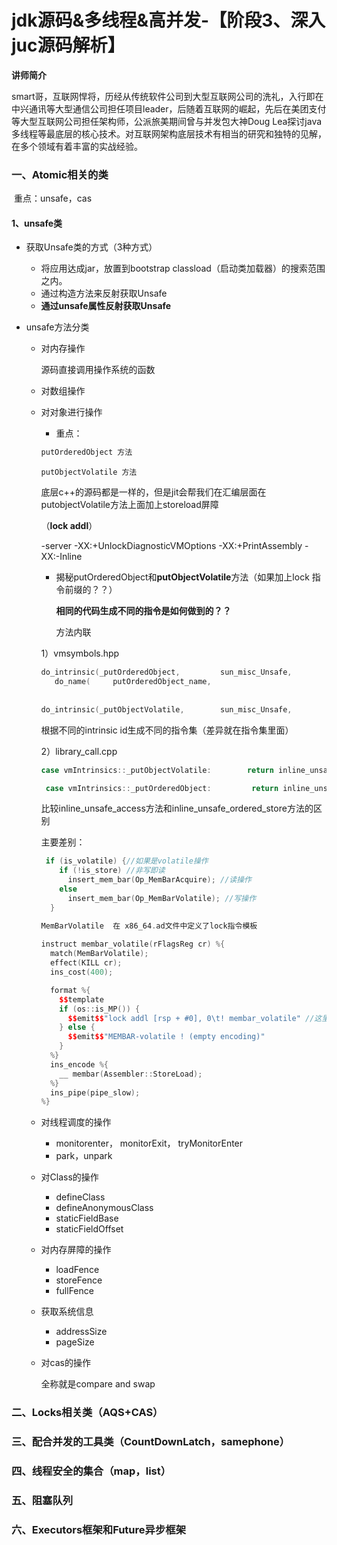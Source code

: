 # jdk源码&多线程&高并发-【阶段3、深入juc源码解析】



**讲师简介**

smart哥，互联网悍将，历经从传统软件公司到大型互联网公司的洗礼，入行即在中兴通讯等大型通信公司担任项目leader，后随着互联网的崛起，先后在美团支付等大型互联网公司担任架构师，公派旅美期间曾与并发包大神Doug Lea探讨java多线程等最底层的核心技术。对互联网架构底层技术有相当的研究和独特的见解，在多个领域有着丰富的实战经验。



### 一、Atomic相关的类

​      重点：unsafe，cas

#### 1、unsafe类

- 获取Unsafe类的方式（3种方式）

  - 将应用达成jar，放置到bootstrap classload（启动类加载器）的搜索范围之内。
  - 通过构造方法来反射获取Unsafe
  - **通过unsafe属性反射获取Unsafe**

- unsafe方法分类

  - 对内存操作

    源码直接调用操作系统的函数

    

  - 对数组操作

    

  - 对对象进行操作

    - 重点：

    ```java
    putOrderedObject 方法
    ```

    

    ```
    putObjectVolatile 方法
    ```

    底层c++的源码都是一样的，但是jit会帮我们在汇编层面在putobjectVolatile方法上面加上storeload屏障

    （**lock addl**）

    -server
    -XX:+UnlockDiagnosticVMOptions
    -XX:+PrintAssembly
    -XX:-Inline

    

    - 揭秘putOrderedObject和**putObjectVolatile**方法（如果加上lock 指令前缀的？？）

      **相同的代码生成不同的指令是如何做到的？？**

      方法内联

    1）vmsymbols.hpp

    ~~~c++
    do_intrinsic(_putOrderedObject,         sun_misc_Unsafe,        putOrderedObject_name, putOrderedObject_signature, F_RN) \
       do_name(     putOrderedObject_name,                           "putOrderedObject") 
        
        
    do_intrinsic(_putObjectVolatile,        sun_misc_Unsafe,        putObjectVolatile_name, putObject_signature,   F_RN)  \
    ~~~

    根据不同的intrinsic id生成不同的指令集（差异就在指令集里面）

    

    2）library_call.cpp

    ~~~c++
    case vmIntrinsics::_putObjectVolatile:        return inline_unsafe_access(!is_native_ptr,  is_store, T_OBJECT,   is_volatile);
    
     case vmIntrinsics::_putOrderedObject:         return inline_unsafe_ordered_store(T_OBJECT);
    ~~~

    比较inline_unsafe_access方法和inline_unsafe_ordered_store方法的区别

    

    主要差别：

    ~~~c++
     if (is_volatile) {//如果是volatile操作
        if (!is_store) //非写即读
          insert_mem_bar(Op_MemBarAcquire); //读操作
        else
          insert_mem_bar(Op_MemBarVolatile); //写操作
      }
    
    MemBarVolatile  在 x86_64.ad文件中定义了lock指令模板
        
    instruct membar_volatile(rFlagsReg cr) %{
      match(MemBarVolatile);
      effect(KILL cr);
      ins_cost(400);
    
      format %{
        $$template
        if (os::is_MP()) {
          $$emit$$"lock addl [rsp + #0], 0\t! membar_volatile" //这里就是lock指令前缀嵌入
        } else {
          $$emit$$"MEMBAR-volatile ! (empty encoding)"
        }
      %}
      ins_encode %{
        __ membar(Assembler::StoreLoad);
      %}
      ins_pipe(pipe_slow);
    %}
    ~~~

  - 对线程调度的操作

    - monitorenter， monitorExit， tryMonitorEnter
    - park，unpark

  - 对Class的操作

    - defineClass
    - defineAnonymousClass
    - staticFieldBase
    - staticFieldOffset

  - 对内存屏障的操作

    - loadFence
    - storeFence
    - fullFence

  - 获取系统信息

    - addressSize
    - pageSize

  - 对cas的操作

    全称就是compare and swap





### 二、Locks相关类（AQS+CAS）



### 三、配合并发的工具类（CountDownLatch，samephone）



### 四、线程安全的集合（map，list）



### 五、阻塞队列



### 六、Executors框架和Future异步框架


